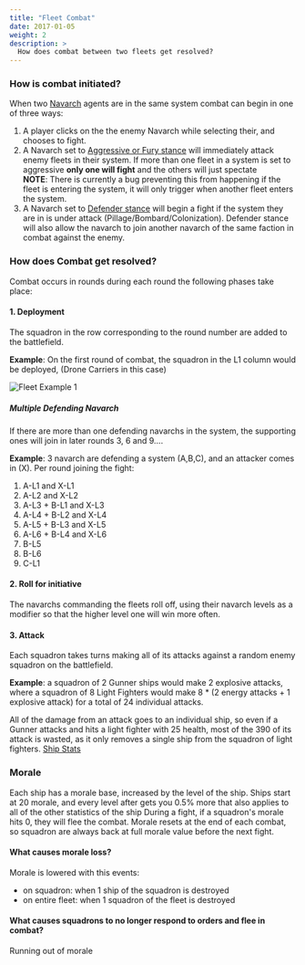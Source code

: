 ```yaml
---
title: "Fleet Combat"
date: 2017-01-05
weight: 2
description: >
  How does combat between two fleets get resolved? 
---
```


### How is combat initiated?
When two [Navarch](/docs/agents/navarch/) agents are in the same system combat can begin in one of three ways:
1. A player clicks on the the enemy Navarch while selecting their, and chooses to fight.
2. A Navarch set to [Aggressive or Fury stance](/docs/agents/navarch/#stance) will immediately attack enemy fleets in their system. If more than one fleet in a system is set to aggressive **only one will fight** and the others will just spectate 
</br>**NOTE**: There is currently a bug preventing this from happening if the fleet is entering the system, it will only trigger when another fleet enters the system.
3. A Navarch set to [Defender stance](/docs/agents/navarch/#defender) will begin a fight if the system they are in is under attack (Pillage/Bombard/Colonization). Defender stance will also allow the navarch to join another navarch of the same faction in combat against the enemy.

### How does Combat get resolved?
Combat occurs in rounds during each round the following phases take place:

#### 1. Deployment
The squadron in the row corresponding to the round number are added to the battlefield.

**Example**: On the first round of combat, the squadron in the L1 column would be deployed, (Drone Carriers in this case)

![Fleet Example 1](/images/fleet_example_1.PNG)

##### Multiple Defending Navarch
If there are more than one defending navarchs in the system, the supporting ones will join in later rounds 3, 6 and 9.... 

**Example**: 3 navarch are defending a system (A,B,C), and an attacker comes in (X). Per round joining the fight:
1. A-L1 and X-L1
2. A-L2 and X-L2
3. A-L3 + B-L1 and X-L3
4. A-L4 + B-L2 and X-L4
5. A-L5 + B-L3 and X-L5
6. A-L6 + B-L4 and X-L6
7. B-L5
8. B-L6
9. C-L1

#### 2. Roll for initiative
The navarchs commanding the fleets roll off, using their  navarch levels as a modifier so that the higher level one will win more often.

#### 3. Attack
Each squadron takes turns making all of its attacks against a random enemy squadron on the battlefield.

**Example**: a squadron of 2 Gunner ships would make 2 explosive attacks, where a squadron of 8 Light Fighters would make 8 * (2 energy attacks + 1 explosive attack) for a total of 24 individual attacks. 

All of the damage from an attack goes to an individual ship, so even if a Gunner attacks and hits a light fighter with 25 health, most of the 390 of its attack is wasted, as it only removes a single ship from the squadron of light fighters. [Ship Stats](/docs/ships/stats/)


### Morale
Each ship has a morale base, increased by the level of the ship.
Ships start at 20 morale, and every level after gets you 0.5% more that also applies to all of the other statistics of the ship
During a fight, if a squadron's morale hits 0, they will flee the combat. 
Morale resets at the end of each combat, so squadron are always back at full morale value before the next fight.

#### What causes morale loss?
Morale is lowered with this events:
- on squadron: when 1 ship of the squadron is destroyed
- on entire fleet: when 1 squadron of the fleet is destroyed 


#### What causes squadrons to no longer respond to orders and flee in combat?
Running out of morale
